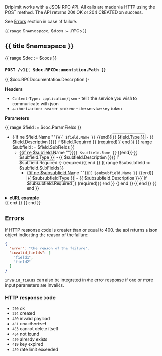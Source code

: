 Driplimit works with a JSON RPC API. All calls are made via HTTP using the POST method. 
The API returns 200 OK or 204 CREATED on success.

See [Errors](https://github.com/i4n-co/driplimit/wiki/RPC-API-V1#errors) section in case of failure.

{{ range $namespace, $docs := .RPCs }}
## {{ title $namespace }}
{{ range $doc := $docs }}
### `POST /v1{{ $doc.RPCDocumentation.Path }}`
{{ $doc.RPCDocumentation.Description }}

**Headers**

* `Content-Type: application/json` - tells the service you wish to communicate with json
* `Authorization: Bearer <token>`  - the service key token

**Parameters**

{{ range $field := $doc.ParamFields }}
* {{if ne $field.Name ""}}`{{ $field.Name }}` {{end}}<span style="border: 1px #AAA solid; padding: 2px; border-radius: 5px;">{{ $field.Type }}</span> - {{ $field.Description }}{{ if $field.Required }} (required){{ end }}
{{ range $subfield := $field.SubFields }}
  * {{if ne $subfield.Name ""}}`{{ $subfield.Name }}` {{end}}<span style="border: 1px #AAA solid; padding: 2px; border-radius: 5px;">{{ $subfield.Type }}</span> - {{ $subfield.Description }}{{ if $subfield.Required }} (required){{ end }}
{{ range $subsubfield := $subfield.SubFields }}
    * {{if ne $subsubfield.Name ""}}`{{ $subsubfield.Name }}` {{end}}<span style="border: 1px #AAA solid; padding: 2px; border-radius: 5px;">{{ $subsubfield.Type }}</span> - {{ $subsubfield.Description }}{{ if $subsubfield.Required }} (required){{ end }}
{{ end }}
{{ end }}
{{ end }}

<details>
<summary> <b>cURL example</b> </summary>

```bash
$ curl -X POST
       -H "Content-Type: application/json" \
       -H "Authorization: Bearer <token>" \{{ if ne $doc.RPCDocumentation.Parameters nil }}
       --data '
{{ toPrettyJson $doc.RPCDocumentation.Parameters | indent 8 }}'{{end}} https://demo.driplim.it/v1{{ $doc.RPCDocumentation.Path }}
```

```json
{{ toPrettyJson $doc.RPCDocumentation.Response }}
```
</details>
{{ end }}
{{ end }}

## Errors

If HTTP response code is greater than or equal to 400, the api returns a json object indicating the reason of the failure:

```json
{
  "error": "the reason of the failure",
  "invalid_fields": [
    "field1",
    "field2"
  ]
}
```

`invalid_fields` can also be integrated in the error response if one or more input parameters are invalids.

### HTTP response code

* `200` ok
* `204` created
* `400` invalid payload
* `401` unauthorized
* `403` cannot delete itself
* `404` not found
* `409` already exists
* `419` key expired
* `429` rate limit exceeded
